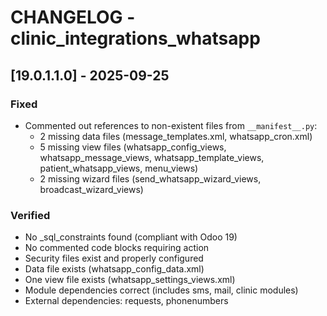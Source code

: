 # CHANGELOG - clinic_integrations_whatsapp

## [19.0.1.1.0] - 2025-09-25

### Fixed
- Commented out references to non-existent files from `__manifest__.py`:
  - 2 missing data files (message_templates.xml, whatsapp_cron.xml)
  - 5 missing view files (whatsapp_config_views, whatsapp_message_views, whatsapp_template_views, patient_whatsapp_views, menu_views)
  - 2 missing wizard files (send_whatsapp_wizard_views, broadcast_wizard_views)

### Verified
- No _sql_constraints found (compliant with Odoo 19)
- No commented code blocks requiring action
- Security files exist and properly configured
- Data file exists (whatsapp_config_data.xml)
- One view file exists (whatsapp_settings_views.xml)
- Module dependencies correct (includes sms, mail, clinic modules)
- External dependencies: requests, phonenumbers